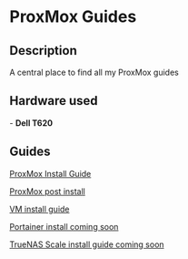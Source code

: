 <h1>ProxMox Guides</h1>

<h2>Description</h2>
A central place to find all my ProxMox guides
<br />


<h2>Hardware used</h2>
- <b>Dell T620</b>


<h2>Guides</h2>

[ProxMox Install Guide](https://github.com/joshkoo1988/ProxMox)

[ProxMox post install](https://github.com/joshkoo1988/ProxMox-postinstall)

[VM install guide]()

[Portainer install coming soon](https://github.com/joshkoo1988/Portainer-install)

[TrueNAS Scale install guide coming soon](https://github.com/joshkoo1988/trueNAS-scale)



